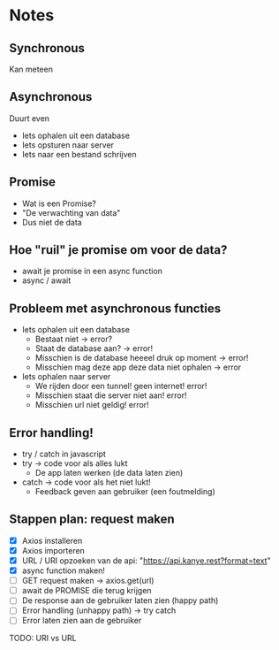 # Notes

## Synchronous

Kan meteen

## Asynchronous

Duurt even

- Iets ophalen uit een database
- Iets opsturen naar server
- Iets naar een bestand schrijven

## Promise

- Wat is een Promise?
- "De verwachting van data"
- Dus niet de data

## Hoe "ruil" je promise om voor de data?

- await je promise in een async function
- async / await

## Probleem met asynchronous functies

- Iets ophalen uit een database
  - Bestaat niet -> error?
  - Staat de database aan? -> error!
  - Misschien is de database heeeel druk op moment -> error!
  - Misschien mag deze app deze data niet ophalen -> error
- Iets ophalen naar server
  - We rijden door een tunnel! geen internet! error!
  - Misschien staat die server niet aan! error!
  - Misschien url niet geldig! error!

## Error handling!

- try / catch in javascript
- try -> code voor als alles lukt
  - De app laten werken (de data laten zien)
- catch -> code voor als het niet lukt!
  - Feedback geven aan gebruiker (een foutmelding)

## Stappen plan: request maken

- [x] Axios installeren
- [x] Axios importeren
- [x] URL / URI opzoeken van de api: "https://api.kanye.rest?format=text"
- [x] async function maken!
- [ ] GET request maken -> axios.get(url)
- [ ] await de PROMISE die terug krijgen
- [ ] De response aan de gebruiker laten zien (happy path)
- [ ] Error handling (unhappy path) -> try catch
- [ ] Error laten zien aan de gebruiker

TODO: URI vs URL

